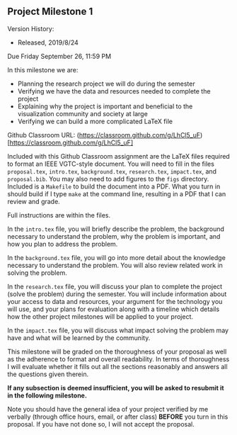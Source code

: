 ## Project Milestone 1

Version History: 

- Released, 2019/8/24


Due Friday September 26, 11:59 PM

In this milestone we are:

- Planning the research project we will do during the semester
- Verifying we have the data and resources needed to complete the project
- Explaining why the project is important and beneficial to the visualization
  community and society at large
- Verifying we can build a more complicated LaTeX file

Github Classroom URL: (https://classroom.github.com/g/LhCl5_uF)[https://classroom.github.com/g/LhCl5_uF]

Included with this Github Classroom assignment are the LaTeX files required to
format an IEEE VGTC-style document. You will need to fill in the files
`proposal.tex`, `intro.tex`, `background.tex`, `research.tex`, `impact.tex`,
and `proposal.bib`. You may also need to add figures to the `figs` directory.
Included is a `Makefile` to build the document into a PDF. What you turn in
should build if I type `make` at the command line, resulting in a PDF that I
can review and grade.

Full instructions are within the files. 

In the `intro.tex` file, you will briefly describe the problem, the background
necessary to understand the problem, why the problem is important, and how you
plan to address the problem.

In the `background.tex` file, you will go into more detail about the knowledge
necessary to understand the problem. You will also review related work in
solving the problem.

In the `research.tex` file, you will discuss your plan to complete the project
(solve the problem) during the semester. You will include information about
your access to data and resources, your argument for the technology you will
use, and your plans for evaluation along with a timeline which details how the
other project milestones will be applied to your project. 

In the `impact.tex` file, you will discuss what impact solving the problem may
have and what will be learned by the community.

This milestone will be graded on the thoroughness of your proposal as well as
the adherence to format and overall readability. In terms of thoroughness I
will evaluate whether it fills out all the sections reasonably and answers all
the questions given therein.  

**If any subsection is deemed insufficient, you will be asked to resubmit it
in the following milestone.**

Note you should have the general idea of your project verified by me verbally
(through office hours, email, or after class) **BEFORE** you turn in this
proposal. If you have not done so, I will not accept the proposal.

